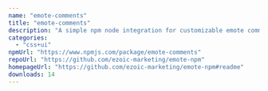 ```yaml
---
name: "emote-comments"
title: "emote-comments"
description: "A simple npm node integration for customizable emote comments and comments sections"
categories:
  - "css+ui"
npmUrl: "https://www.npmjs.com/package/emote-comments"
repoUrl: "https://github.com/ezoic-marketing/emote-npm"
homepageUrl: "https://github.com/ezoic-marketing/emote-npm#readme"
downloads: 14
---
```

